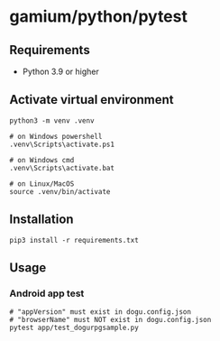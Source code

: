 # gamium/python/pytest

## Requirements

- Python 3.9 or higher

## Activate virtual environment

```shell
python3 -m venv .venv

# on Windows powershell
.venv\Scripts\activate.ps1

# on Windows cmd
.venv\Scripts\activate.bat

# on Linux/MacOS
source .venv/bin/activate
```

## Installation

```shell
pip3 install -r requirements.txt
```

## Usage

### Android app test

```shell
# "appVersion" must exist in dogu.config.json
# "browserName" must NOT exist in dogu.config.json
pytest app/test_dogurpgsample.py
```
